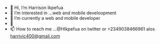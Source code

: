 - 👋 Hi, I’m Harrison Ikpefua
- 👀 I’m interested in ...web and mobile develoopment
- 🌱 I’m currently a web and mobile developer
- 💞️ 
- 📫 How to reach me ...@HIkpefua on twitter or +2349038466961 alos harrivic400@gmail.com

<!---
HARRIFIED/HARRIFIED is a ✨ special ✨ repository because its `README.md` (this file) appears on your GitHub profile.
You can click the Preview link to take a look at your changes.
--->

